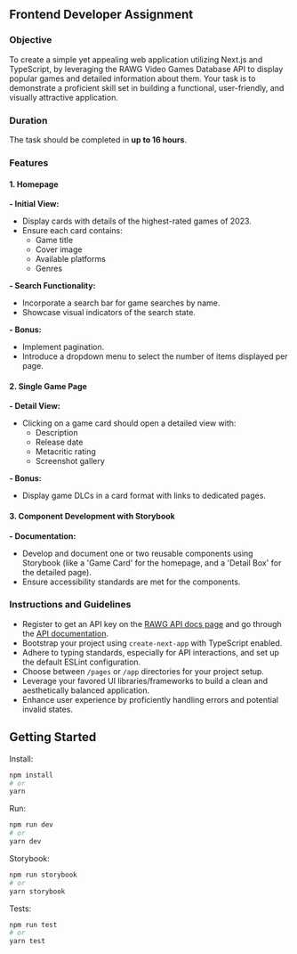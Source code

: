 ## **Frontend Developer Assignment**

### **Objective**

To create a simple yet appealing web application utilizing Next.js and TypeScript, by leveraging the RAWG Video Games Database API to display popular games and detailed information about them. Your task is to demonstrate a proficient skill set in building a functional, user-friendly, and visually attractive application.

### **Duration**

The task should be completed in **up to 16 hours**.

### **Features**

#### **1. Homepage**

**- Initial View:**

- Display cards with details of the highest-rated games of 2023.
- Ensure each card contains:
  - Game title
  - Cover image
  - Available platforms
  - Genres

**- Search Functionality:**

- Incorporate a search bar for game searches by name.
- Showcase visual indicators of the search state.

**- Bonus:**

- Implement pagination.
- Introduce a dropdown menu to select the number of items displayed per page.

#### **2. Single Game Page**

**- Detail View:**

- Clicking on a game card should open a detailed view with:
  - Description
  - Release date
  - Metacritic rating
  - Screenshot gallery

**- Bonus:**

- Display game DLCs in a card format with links to dedicated pages.

#### **3. Component Development with Storybook**

**- Documentation:**

- Develop and document one or two reusable components using Storybook (like a 'Game Card' for the homepage, and a 'Detail Box' for the detailed page).
- Ensure accessibility standards are met for the components.

### **Instructions and Guidelines**

- Register to get an API key on the [RAWG API docs page](https://rawg.io/apidocs) and go through the [API documentation](https://api.rawg.io/docs/).
- Bootstrap your project using `create-next-app` with TypeScript enabled.
- Adhere to typing standards, especially for API interactions, and set up the default ESLint configuration.
- Choose between `/pages` or `/app` directories for your project setup.
- Leverage your favored UI libraries/frameworks to build a clean and aesthetically balanced application.
- Enhance user experience by proficiently handling errors and potential invalid states.

## Getting Started

Install:

```bash
npm install
# or
yarn
```

Run:

```bash
npm run dev
# or
yarn dev
```

Storybook:

```bash
npm run storybook
# or
yarn storybook
```

Tests:

```bash
npm run test
# or
yarn test
```
